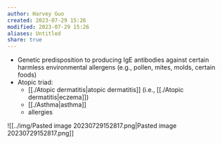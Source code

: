 ```yaml
---
author: Harvey Guo
created: 2023-07-29 15:26
modified: 2023-07-29 15:26
aliases: Untitled
share: true
---
```

- Genetic predisposition to producing IgE antibodies against certain harmless environmental allergens (e.g., pollen, mites, molds, certain foods)
- Atopic triad:
	- [[./Atopic dermatitis|atopic dermatitis]] (i.e., [[./Atopic dermatitis|eczema]])
	- [[./Asthma|asthma]] 
	- allergies
 
![[../img/Pasted image 20230729152817.png|Pasted image 20230729152817.png]]
